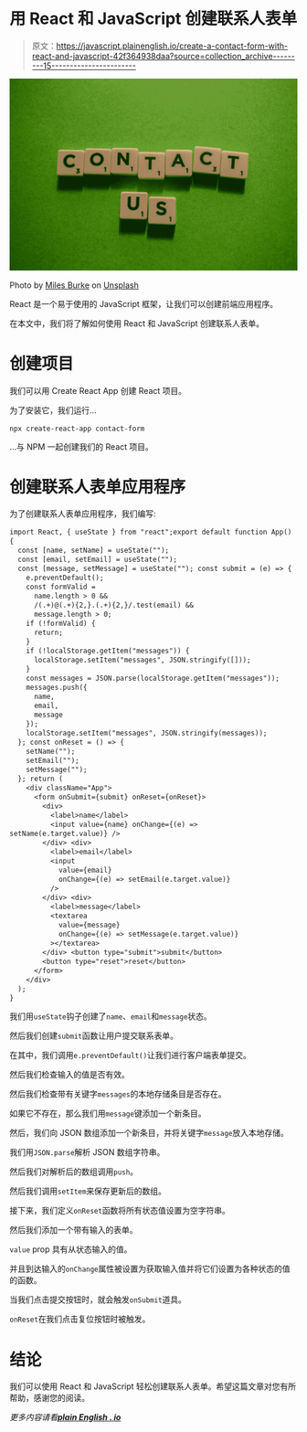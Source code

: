 # 用 React 和 JavaScript 创建联系人表单

> 原文：<https://javascript.plainenglish.io/create-a-contact-form-with-react-and-javascript-42f364938daa?source=collection_archive---------15----------------------->

![](img/4ea2e56a01c37afd6afb39b0bb92e69f.png)

Photo by [Miles Burke](https://unsplash.com/@milesb?utm_source=medium&utm_medium=referral) on [Unsplash](https://unsplash.com?utm_source=medium&utm_medium=referral)

React 是一个易于使用的 JavaScript 框架，让我们可以创建前端应用程序。

在本文中，我们将了解如何使用 React 和 JavaScript 创建联系人表单。

# 创建项目

我们可以用 Create React App 创建 React 项目。

为了安装它，我们运行…

```
npx create-react-app contact-form
```

…与 NPM 一起创建我们的 React 项目。

# 创建联系人表单应用程序

为了创建联系人表单应用程序，我们编写:

```
import React, { useState } from "react";export default function App() {
  const [name, setName] = useState("");
  const [email, setEmail] = useState("");
  const [message, setMessage] = useState(""); const submit = (e) => {
    e.preventDefault();
    const formValid =
      name.length > 0 &&
      /(.+)@(.+){2,}.(.+){2,}/.test(email) &&
      message.length > 0;
    if (!formValid) {
      return;
    }
    if (!localStorage.getItem("messages")) {
      localStorage.setItem("messages", JSON.stringify([]));
    }
    const messages = JSON.parse(localStorage.getItem("messages"));
    messages.push({
      name,
      email,
      message
    });
    localStorage.setItem("messages", JSON.stringify(messages));
  }; const onReset = () => {
    setName("");
    setEmail("");
    setMessage("");
  }; return (
    <div className="App">
      <form onSubmit={submit} onReset={onReset}>
        <div>
          <label>name</label>
          <input value={name} onChange={(e) => setName(e.target.value)} />
        </div> <div>
          <label>email</label>
          <input
            value={email}
            onChange={(e) => setEmail(e.target.value)}
          />
        </div> <div>
          <label>message</label>
          <textarea
            value={message}
            onChange={(e) => setMessage(e.target.value)}
          ></textarea>
        </div> <button type="submit">submit</button>
        <button type="reset">reset</button>
      </form>
    </div>
  );
}
```

我们用`useState`钩子创建了`name`、`email`和`message`状态。

然后我们创建`submit`函数让用户提交联系表单。

在其中，我们调用`e.preventDefault()`让我们进行客户端表单提交。

然后我们检查输入的值是否有效。

然后我们检查带有关键字`messages`的本地存储条目是否存在。

如果它不存在，那么我们用`message`键添加一个新条目。

然后，我们向 JSON 数组添加一个新条目，并将关键字`message`放入本地存储。

我们用`JSON.parse`解析 JSON 数组字符串。

然后我们对解析后的数组调用`push`。

然后我们调用`setItem`来保存更新后的数组。

接下来，我们定义`onReset`函数将所有状态值设置为空字符串。

然后我们添加一个带有输入的表单。

`value` prop 具有从状态输入的值。

并且到达输入的`onChange`属性被设置为获取输入值并将它们设置为各种状态的值的函数。

当我们点击提交按钮时，就会触发`onSubmit`道具。

`onReset`在我们点击复位按钮时被触发。

# 结论

我们可以使用 React 和 JavaScript 轻松创建联系人表单。希望这篇文章对您有所帮助，感谢您的阅读。

*更多内容请看*[***plain English . io***](http://plainenglish.io/)